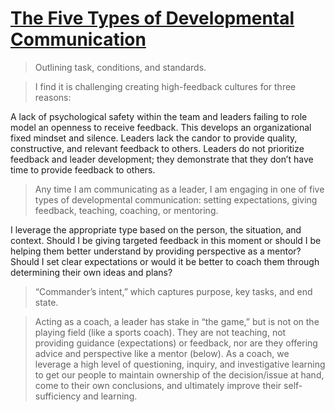 # [The Five Types of Developmental Communication](https://3x5leadership.com/2019/11/04/the-five-types-of-developmental-communication/)

> Outlining task, conditions, and standards. 

> I find it is challenging creating high-feedback cultures for three reasons:

A lack of psychological safety within the team and leaders failing to role model an openness to receive feedback. This develops an organizational fixed mindset and silence.
Leaders lack the candor to provide quality, constructive, and relevant feedback to others.
Leaders do not prioritize feedback and leader development; they demonstrate that they don’t have time to provide feedback to others.

> Any time I am communicating as a leader, I am engaging in one of five types of developmental communication: setting expectations, giving feedback, teaching, coaching, or mentoring.

I leverage the appropriate type based on the person, the situation, and context. Should I be giving targeted feedback in this moment or should I be helping them better understand by providing perspective as a mentor? Should I set clear expectations or would it be better to coach them through determining their own ideas and plans?

> “Commander’s intent,” which captures purpose, key tasks, and end state.

> Acting as a coach, a leader has stake in “the game,” but is not on the playing field (like a sports coach). They are not teaching, not providing guidance (expectations) or feedback, nor are they offering advice and perspective like a mentor (below). As a coach, we leverage a high level of questioning, inquiry, and investigative learning to get our people to maintain ownership of the decision/issue at hand, come to their own conclusions, and ultimately improve their self-sufficiency and learning.


